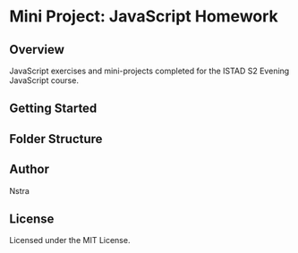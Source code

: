 # Mini Project: JavaScript Homework

## Overview
JavaScript exercises and mini-projects completed for the ISTAD S2 Evening JavaScript course.



## Getting Started


## Folder Structure


## Author
Nstra

## License
Licensed under the MIT License.